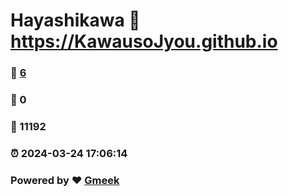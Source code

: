 # Hayashikawa :link: https://KawausoJyou.github.io 
### :page_facing_up: [6](https://KawausoJyou.github.io/tag.html) 
### :speech_balloon: 0 
### :hibiscus: 11192 
### :alarm_clock: 2024-03-24 17:06:14 
### Powered by :heart: [Gmeek](https://github.com/Meekdai/Gmeek)
